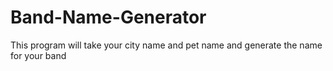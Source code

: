 # Band-Name-Generator
This program will take your city name and pet name and generate the name for your band
